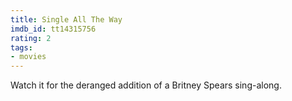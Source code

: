 ```yaml
---
title: Single All The Way
imdb_id: tt14315756
rating: 2
tags:
- movies
---
```


Watch it for the deranged addition of a Britney Spears sing-along.
